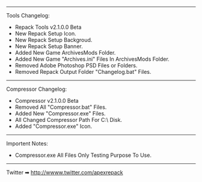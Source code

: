 ****************************************************************************************************************************************************
Tools Changelog:
- Repack Tools v2.1.0.0 Beta
- New Repack Setup Icon.
- New Repack Setup Backgroud.
- New Repack Setup Banner.
- Added New Game ArchivesMods Folder.
- Added New Game "Archives.ini" Files In ArchivesMods Folder.
- Removed Adobe Photoshop PSD Files or Folders.
- Removed Repack Output Folder "Changelog.bat" Files.
****************************************************************************************************************************************************
Compressor Changelog:
- Compressor v2.1.0.0 Beta
- Removed All "Compressor.bat" Files.
- Added New "Compressor.exe" Files.
- All Changed Compressor Path For C:\ Disk.
- Added "Compressor.exe" Icon.
****************************************************************************************************************************************************
Importent Notes:
- Compressor.exe All Files Only Testing Purpose To Use.
****************************************************************************************************************************************************
Twitter ➡ http://wwww.twitter.com/apexrepack
